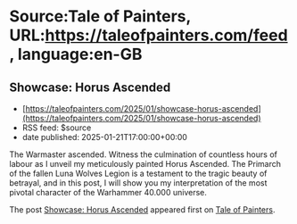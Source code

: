 # Source:Tale of Painters, URL:https://taleofpainters.com/feed, language:en-GB

## Showcase: Horus Ascended
 - [https://taleofpainters.com/2025/01/showcase-horus-ascended](https://taleofpainters.com/2025/01/showcase-horus-ascended)
 - RSS feed: $source
 - date published: 2025-01-21T17:00:00+00:00

<p>The Warmaster ascended. Witness the culmination of countless hours of labour as I unveil my meticulously painted Horus Ascended. The Primarch of the fallen Luna Wolves Legion is a testament to the tragic beauty of betrayal, and in this post, I will show you my interpretation of the most pivotal character of the Warhammer 40.000 universe.</p>
<p>The post <a href="https://taleofpainters.com/2025/01/showcase-horus-ascended/">Showcase: Horus Ascended</a> appeared first on <a href="https://taleofpainters.com">Tale of Painters</a>.</p>

